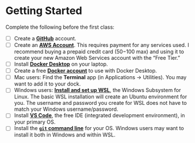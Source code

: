 # Getting Started

Complete the following before the first class:

- [ ] Create a [**GitHub**](https://github.com/) account.
- [ ] Create an [**AWS Account**](https://signin.aws.amazon.com/signup?request_type=register). This requires payment for any services used. I recommend buying a prepaid credit card ($50-$100 max) and using it to create your new Amazon Web Services account with the “Free Tier.” 
- [ ] Install [**Docker Desktop**](https://www.docker.com/get-started/) on your laptop.
- [ ] Create a free [**Docker account**](https://app.docker.com/signup) to use with Docker Desktop.
- [ ] Mac users: Find the **Terminal** app (in Applications -> Utilities). You may want to add it to your dock.
- [ ] Windows users: [**Install and set up WSL**](https://learn.microsoft.com/en-us/windows/wsl/install), the Windows Subsystem for Linux. The basic WSL installation will create an Ubuntu environment for you. The username and password you create for WSL does not have to match your Windows username/password. 
- [ ] Install [**VS Code**](https://code.visualstudio.com/), the free IDE (integrated development environment), in your primary OS.
- [ ] Install the [**`git` command line**](https://git-scm.com/downloads) for your OS. Windows users may want to install it both in Windows and within WSL. 